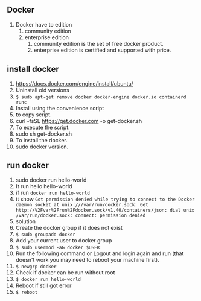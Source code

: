## Docker 
1. Docker have to edition 
    1. community edition 
    1. enterprise edition 
        1. community edition is the set of free docker product.  
        1. enterprise edition is certified and supported with price.  
    
## install docker 
1. https://docs.docker.com/engine/install/ubuntu/  
1. Uninstall old versions  
1. `$ sudo apt-get remove docker docker-engine docker.io containerd runc   `  
1. Install using the convenience script  
1. to copy script.
1.  curl -fsSL https://get.docker.com -o get-docker.sh  
1. To execute the script.  
1. sudo sh get-docker.sh  
1. To install the docker.  
1. sudo docker version.  

## run docker 
1. sudo docker run hello-world  
1. It run hello hello-world   
1. if run `docker run hello-world`  
1. it show `Got permission denied while trying to connect to the Docker daemon socket at unix:///var/run/docker.sock: Get http://%2Fvar%2Frun%2Fdocker.sock/v1.40/containers/json: dial unix /var/run/docker.sock: connect: permission denied`  
1. solution 
1. Create the docker group if it does not exist
1. `$ sudo groupadd docker`  
1. Add your current user to docker group  
1. `$ sudo usermod -aG docker $USER`  
1. Run the following command or Logout and login again and run (that doesn't work you may need to reboot your machine first).  
1. `$ newgrp docker`  
1. Check if docker can be run without root
1. `$ docker run hello-world`  
1. Reboot if still got error  
1. `$ reboot`  
